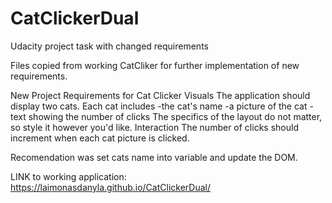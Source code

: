 # CatClickerDual
Udacity project task with changed requirements

Files copied from working CatCliker for further implementation of new requirements. 

New Project Requirements for Cat Clicker
Visuals
The application should display two cats. Each cat includes
-the cat's name
-a picture of the cat
-text showing the number of clicks
The specifics of the layout do not matter, so style it however you'd like.
Interaction
The number of clicks should increment when each cat picture is clicked. 

Recomendation was set cats name into variable and update the DOM. 

LINK to working application:
https://laimonasdanyla.github.io/CatClickerDual/
